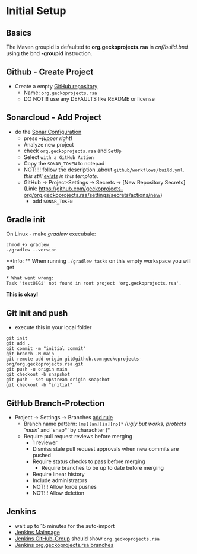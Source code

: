 # Initial Setup

## Basics

The Maven groupid is defaulted to **org.geckoprojects.rsa** in *cnf/build.bnd* using the bnd **-groupid** instruction.

## Github - Create Project
- Create a empty [GitHub repository](https://github.com/organizations/geckoprojects-org/repositories/new)
  - Name: `org.geckoprojects.rsa`
  - DO NOT!!! use any DEFAULTS like README or license
## Sonarcloud - Add Project
- do the [Sonar Configuration](https://sonarcloud.io/organizations/geckoprojects-org/projects)
  - press `+`_(upper right)_
  - Analyze new project
  - check `org.geckoprojects.rsa` and `SetUp`
  - Select `with a GitHub Action`
  - Copy the `SONAR_TOKEN` to notepad
  - NOT!!!! follow the description .about `github/workflows/build.yml`. _this still [exists](../blob/main/.github/workflows/sonar.yml) in this template._
  - GitHub -> Project-Settings -> Secrets -> [New Repository Secrets](Link: https://github.com/geckoprojects-org/org.geckoprojects.rsa/settings/secrets/actions/new)
    - add `SONAR_TOKEN`

## Gradle init

On Linux - make *gradlew* execubale:
```
chmod +x gradlew
./gradlew --version
```

**Info: **
When running `./gradlew tasks` on this empty workspace you will get

```
* What went wrong:
Task 'testOSGi' not found in root project 'org.geckoprojects.rsa'.
```
**This is okay!**


## Git init and push
- execute this in your local folder

```
git init
git add .
git commit -m "initial commit"
git branch -M main
git remote add origin git@github.com:geckoprojects-org/org.geckoprojects.rsa.git
git push -u origin main
git checkout -b snapshot
git push --set-upstream origin snapshot
git checkout -b "initial"
```

## GitHub Branch-Protection
- Project -> Settings  -> Branches [add rule](https://github.com/geckoprojects-org/org.geckoprojects.rsa/settings/branch_protection_rules/new)
  - Branch name pattern: `[ms][an][ia][np]*` *(ugly but works, protects 'main*' and 'snap*' by charachter )*
  - Require pull request reviews before merging
    - 1 reviewer
    - Dismiss stale pull request approvals when new commits are pushed
    - Require status checks to pass before merging
      - Require branches to be up to date before merging
    - Require linear history
    - Include administrators
    - NOT!!! Allow force pushes
    - NOT!!! Allow deletion

## Jenkins
- wait up to 15 minutes for the auto-import
- [Jenkins Mainpage](https://devel.data-in-motion.biz/jenkins/)
- [Jenkins GitHub-Group](https://devel.data-in-motion.biz/jenkins/job/GH/) should show `org.geckoprojects.rsa`
- [Jenkins org.geckoprojects.rsa branches](https://devel.data-in-motion.biz/jenkins/job/GH/job/org.geckoprojects.rsa/)

